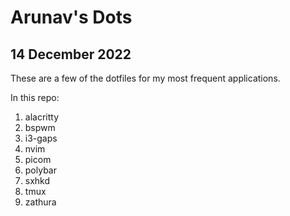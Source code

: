 # Arunav's Dots

## 14 December 2022

These are a few of the dotfiles for my most frequent applications.

In this repo:

1. alacritty
2. bspwm
3. i3-gaps
4. nvim
5. picom
6. polybar
7. sxhkd
8. tmux
9. zathura

